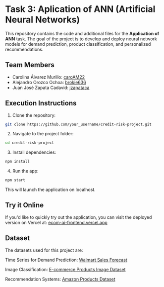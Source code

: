 # Task 3: Aplication of ANN (Artificial Neural Networks)

This repository contains the code and additional files for the **Application of ANN** task. The goal of the project is to develop and deploy neural network models for demand prediction, product classification, and personalized recommendations.

## Team Members
- Carolina Álvarez Murillo: [caroAM22](https://github.com/caroAM22)
- Alejandro Orozco Ochoa: [brokie636](https://github.com/brokie636)
- Juan José Zapata Cadavid: [jzapataca](https://github.com/jzapataca)

## Execution Instructions

1. Clone the repository:
 ```bash
 git clone https://github.com/your_username/credit-risk-project.git
 ```
   
2. Navigate to the project folder:
  ```bash
  cd credit-risk-project
  ```

3. Install dependencies:
  ```bash
  npm install
  ```

4. Run the app:
  ```bash
  npm start
  ```

This will launch the application on localhost.

## Try it Online
If you'd like to quickly try out the application, you can visit the deployed version on Vercel at:
[ecom-ai-frontend.vercel.app](https://ecom-ai-frontend.vercel.app/)

## Dataset
The datasets used for this project are:

Time Series for Demand Prediction:
[Walmart Sales Forecast](https://www.kaggle.com/datasets/aslanahmedov/walmart-sales-forecast/data)

Image Classification:
[E-commerce Products Image Dataset](https://www.kaggle.com/datasets/sunnykusawa/ecommerce-products-image-dataset/data)

Recommendation Systems:
[Amazon Products Dataset](https://www.kaggle.com/datasets/lokeshparab/amazon-products-dataset/data)

